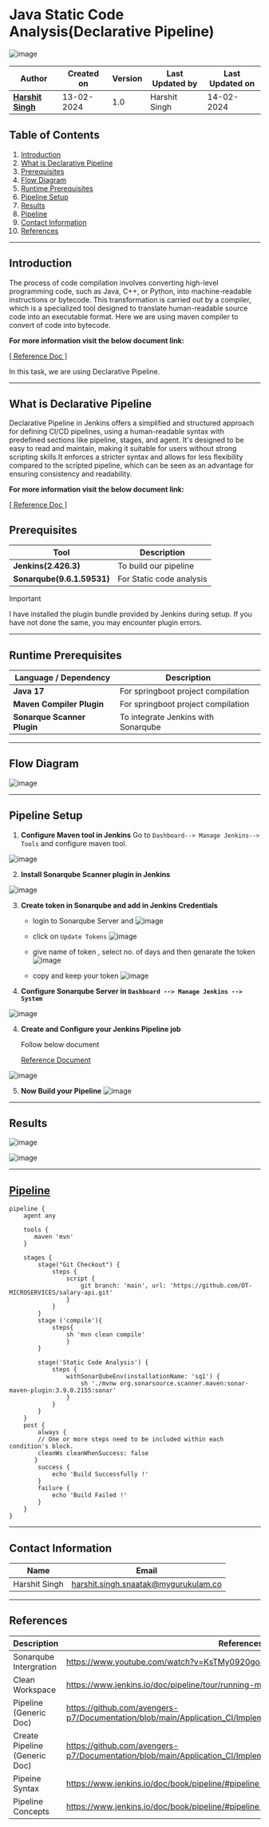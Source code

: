 # Java Static Code Analysis(Declarative Pipeline)
![image](https://github.com/avengers-p7/Documentation/assets/156056444/82b47df9-4d1d-4bc7-ae5c-56e44f65beb5)

| Author                                                           | Created on  | Version    | Last Updated by | Last Updated on |
| ---------------------------------------------------------------- | ----------- | ---------- | --------------- | --------------- |
| **[Harshit Singh](https://github.com/Panu-S-Harshit-Ninja-07)**  | 13-02-2024  | 1.0        | Harshit Singh   | 14-02-2024      |


## Table  of Contents

1. [Introduction](#Introduction)
2. [What is Declarative Pipeline](#What-is-Declarative-Pipeline)
3. [Prerequisites](#Prerequisites)
4. [Flow Diagram](#Flow-Diagram)
5. [Runtime Prerequisites](#Runtime-Prerequisites)
6. [Pipeline Setup](#Pipeline-Setup)
7. [Results](#results)
8. [Pipeline](#pipeline)
9. [Contact Information](#Contact-Information)
10. [References](#References)
***

## Introduction 

The process of code compilation involves converting high-level programming code, such as Java, C++, or Python, into machine-readable instructions or bytecode. This transformation is carried out by a compiler, which is a specialized tool designed to translate human-readable source code into an executable format.
Here we are using maven compiler to convert of code into  bytecode.

**For more information visit the below document link:**

[\[ Reference Doc \]](https://github.com/avengers-p7/Documentation/blob/main/Application_CI/Design/03-%20Java%20CI%20checks/Code%20Complication.md)

In this task, we are using Declarative Pipeline.
***
## What is Declarative Pipeline

Declarative Pipeline in Jenkins offers a simplified and structured approach for defining CI/CD pipelines, using a human-readable syntax with predefined sections like pipeline, stages, and agent. It's designed to be easy to read and maintain, making it suitable for users without strong scripting skills.It enforces a stricter syntax and allows for less flexibility compared to the scripted pipeline, which can be seen as an advantage for ensuring consistency and readability.

**For more information visit the below document link:**

[\[ Reference Doc \]](https://github.com/avengers-p7/Documentation/blob/main/Application_CI/Implementation/GenericDoc/jenkinsPipeline.md )

## Prerequisites

| Tool | Description |
| ---- | ----------- |
| **Jenkins(2.426.3)** | To build our pipeline |
|**Sonarqube(9.6.1.59531)**| For Static code analysis |

> [!Important]
> I have installed the plugin bundle provided by Jenkins during setup. If you have not done the same, you may encounter plugin errors.

***
## Runtime Prerequisites

|Language / Dependency|Description|
|-------|-------|
| **Java 17** | For springboot project compilation | 
| **Maven Compiler Plugin** | For springboot project compilation |
|**Sonarque Scanner Plugin**| To integrate Jenkins with Sonarqube |
***
## Flow Diagram
![image](https://github.com/avengers-p7/Documentation/assets/156056444/40a61172-8415-45b7-8c14-e9b947b7e968)
***
## Pipeline Setup

1. **Configure Maven tool in Jenkins**
Go to `Dashboard--> Manage Jenkins--> Tools` and configure maven tool.

![image](https://github.com/avengers-p7/Documentation/assets/156056444/d9ff8a0d-900a-4e4b-ac68-34507ef3348b)


2. **Install Sonarqube Scanner plugin in Jenkins**

![image](https://github.com/avengers-p7/Documentation/assets/156056444/28625f84-3ae7-45e3-8cea-d1d73daba895)

3. **Create  token in Sonarqube and add in Jenkins Credentials**
	- login to Sonarqube Server and
		![image](https://github.com/avengers-p7/Documentation/assets/156056444/f01959ac-2a3a-4644-ba49-ea52e886f2db)

	- click on `Update Tokens`
		![image](https://github.com/avengers-p7/Documentation/assets/156056444/f2f5fcbd-15db-45f7-8e41-abcda2e21da3)

 	- give name of token , select no. of days and then genarate the token
		![image](https://github.com/avengers-p7/Documentation/assets/156056444/8a0838e5-e186-4f2a-8a55-8151bad09958)

  	- copy and keep your token
     		![image](https://github.com/avengers-p7/Documentation/assets/156056444/511a3b73-922b-4277-b2a1-01d782609aca)
     

3. **Configure Sonarqube Server  in `Dashboard --> Manage Jenkins --> System`**

![image](https://github.com/avengers-p7/Documentation/assets/156056444/1681289c-a3ef-4d6a-9e54-a2b2a948d660)

4. **Create and Configure your Jenkins Pipeline job**

	Follow below document

	[Reference Document](https://github.com/avengers-p7/Documentation/blob/main/Application_CI/Implementation/GenericDoc/pipelinePOC.md)

![image](https://github.com/avengers-p7/Documentation/assets/156056444/3b8bd90c-bc4f-47bd-8aea-380275a4fbf6)

5. **Now Build your Pipeline**
![image](https://github.com/avengers-p7/Documentation/assets/156056444/ef7acca1-6e0d-4fc3-bfff-11b71a420dc3)
***
## Results
![image](https://github.com/avengers-p7/Documentation/assets/156056444/9fb6a3d9-3e72-46b4-97ef-07e318160d9b)

![image](https://github.com/avengers-p7/Documentation/assets/156056444/a05f8611-6a83-48fa-a98a-61f2c6b2c6f6)

***
## [Pipeline](https://github.com/avengers-p7/Jenkinsfile/blob/main/Declarative%20Pipeline/Java/CodeCompilation/Jenkinsfile)

```shell
pipeline {
    agent any

    tools {
       maven 'mvn'
    }

    stages {
        stage("Git Checkout") {
            steps {
                script {
                    git branch: 'main', url: 'https://github.com/OT-MICROSERVICES/salary-api.git'
                }
            }
        }
        stage ('compile'){
            steps{
                sh 'mvn clean compile'
                }
        }

        stage('Static Code Analysis') {
            steps {
                withSonarQubeEnv(installationName: 'sq1') { 
                    sh './mvnw org.sonarsource.scanner.maven:sonar-maven-plugin:3.9.0.2155:sonar'
                }
            }
        }
    }
    post {
        always {
        // One or more steps need to be included within each condition's block.
        cleanWs cleanWhenSuccess: false
       }
        success { 
            echo 'Build Successfully !'
        }
        failure { 
            echo 'Build Failed !'
        }
    }
}
```

***

## Contact Information

|     Name         | Email  |
| -----------------| ------------------------------------ |
| Harshit Singh    | harshit.singh.snaatak@mygurukulam.co |
***

## References

| Description                                   | References  
| --------------------------------------------  | -------------------------------------------------|
| Sonarqube Intergration | https://www.youtube.com/watch?v=KsTMy0920go&t=342s |
| Clean Workspace | https://www.jenkins.io/doc/pipeline/tour/running-multiple-steps/#finishing-up |
| Pipeline (Generic Doc) | https://github.com/avengers-p7/Documentation/blob/main/Application_CI/Implementation/GenericDoc/jenkinsPipeline.md |
| Create Pipeline (Generic Doc)| https://github.com/avengers-p7/Documentation/blob/main/Application_CI/Implementation/GenericDoc/pipelinePOC.md |
| Pipeine Syntax | https://www.jenkins.io/doc/book/pipeline/#pipeline-syntax-overview |
| Pipeline Concepts | https://www.jenkins.io/doc/book/pipeline/#pipeline-concepts |

